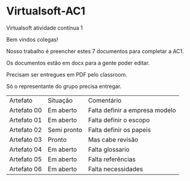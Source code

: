 # Virtualsoft-AC1
Virtualsoft atividade contínua 1

Bem vindos colegas!

Nosso trabalho é preencher estes 7 documentos para completar a AC1.

Os documentos estão em docx para a gente poder editar.

Precisam ser entregues em PDF pelo classroom.

Só o representante do grupo precisa entregar.

<table>
<tr>
<td>Artefato   </td><td>Situação</td><td>Comentário</td>
</tr>
<tr>
<td>Artefato 00</td>   <td>Em aberto</td>     <td>Falta definir a empresa modelo</td>
</tr>
<tr>
<td>Artefato 01</td>   <td>Em aberto</td>     <td>Falta definir o escopo</td>
</tr>
<tr>
<td>Artefato 02</td>   <td>Semi pronto</td>   <td>Falta definir os papeis</td>
</tr>
<tr>
<td>Artefato 03</td>   <td>Pronto</td>        <td>Mas cabe revisão</td>
</tr>
<tr>
<td>Artefato 04</td>   <td>Em aberto</td>     <td> Falta glossario</td>
</tr>
<tr>
<td>Artefato 05</td>   <td>Em aberto</td>     <td> Falta referências</td>
</tr>
<tr>
<td>Artefato 06</td>   <td>Em aberto</td>     <td> Falta necessidades</td>
</tr>
</table>

